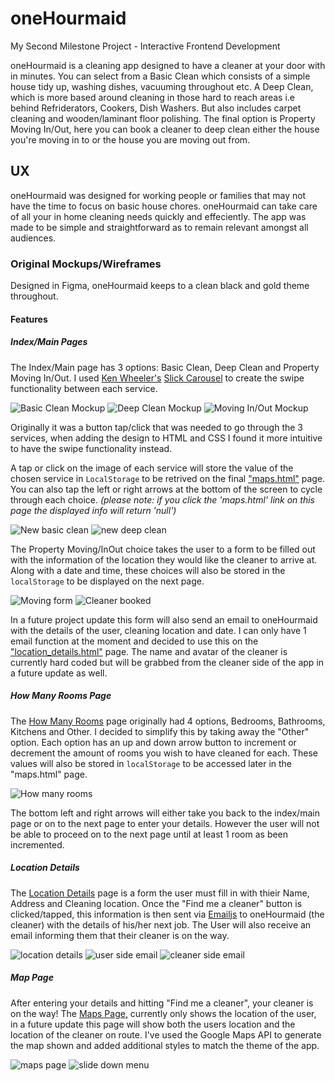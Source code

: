 # oneHourmaid
My Second Milestone Project - Interactive Frontend Development

oneHourmaid is a cleaning app designed to have a cleaner at your door with in minutes. You can select from a Basic Clean which consists of a simple house tidy up, washing dishes, vacuuming throughout etc. A Deep Clean, which is more based around cleaning in those hard to reach areas i.e behind Refriderators, Cookers, Dish Washers. But also includes carpet cleaning and wooden/laminant floor polishing. The final option is Property Moving In/Out, here you can book a cleaner to deep clean either the house you're moving in to or the house you are moving out from.

## UX
oneHourmaid was designed for working people or families that may not have the time to focus on basic house chores. oneHourmaid can take care of all your in home cleaning needs quickly and effeciently. The app was made to be simple and straightforward as to remain relevant amongst all audiences. 

### Original Mockups/Wireframes
Designed in Figma, oneHourmaid keeps to a clean black and gold theme throughout.

#### Features
##### Index/Main Pages

The Index/Main page has 3 options: Basic Clean, Deep Clean and Property Moving In/Out. I used [Ken Wheeler's](http://kenwheeler.github.io/) [Slick Carousel](https://kenwheeler.github.io/slick/) to create the swipe functionality between each service.

![Basic Clean Mockup](https://github.com/DelroyBrown28/oneHourmaid4/blob/master/assets/images/README_images/basic_clean_page.png)
![Deep Clean Mockup](https://github.com/DelroyBrown28/oneHourmaid4/blob/master/assets/images/README_images/deep_clean_page.png)
![Moving In/Out Mockup](https://github.com/DelroyBrown28/oneHourmaid4/blob/master/assets/images/README_images/moving_in_out_page.png)


Originally it was a button tap/click that was needed to go through the 3 services, when adding the design to HTML and CSS I found it more intuitive to have the swipe functionality instead.

A tap or click on the image of each service will store the value of the chosen service in ```LocalStorage``` to be retrived on the final ["maps.html"](https://delroybrown28.github.io/oneHourmaid4/map.html) page. You can also tap the left or right arrows at the bottom of the screen to cycle through each choice.
 *(please note: if you click the 'maps.html' link on this page the displayed info will return 'null')*
 
 ![New basic clean](https://github.com/DelroyBrown28/oneHourmaid4/blob/master/assets/images/README_images/newbasicclean.png)
 ![new deep clean](https://github.com/DelroyBrown28/oneHourmaid4/blob/master/assets/images/README_images/newdeepclean.png)

The Property Moving/InOut choice takes the user to a form to be filled out with the information of the location they would like the cleaner to arrive at. Along with a date and time, these choices will also be stored in the ```localStorage``` to be displayed on the next page.

![Moving form](https://github.com/DelroyBrown28/oneHourmaid4/blob/master/assets/images/README_images/movingform.png)
![Cleaner booked](https://github.com/DelroyBrown28/oneHourmaid4/blob/master/assets/images/README_images/cleanerbooked.png)

In a future project update this form will also send an email to oneHourmaid with the details of the user, cleaning location and date. I can only have 1 email function at the moment and decided to use this on the ["location_details.html"](https://delroybrown28.github.io/oneHourmaid4/location_details.html) page. The name and avatar of the cleaner is currently hard coded but will be grabbed from the cleaner side of the app in a future update as well.

##### How Many Rooms Page
The [How Many Rooms](https://delroybrown28.github.io/oneHourmaid4/number_of_rooms.html) page originally had 4 options, Bedrooms, Bathrooms, Kitchens and Other. I decided to simplify this by taking away the "Other" option. Each option has an up and down arrow button to increment or decrement the amount of rooms you wish to have cleaned for each. These values will also be stored in ```localStorage``` to be accessed later in the "maps.html" page.

![How many rooms](https://github.com/DelroyBrown28/oneHourmaid4/blob/master/assets/images/README_images/howManyRoomspage.png)

The bottom left and right arrows will either take you back to the index/main page or on to the next page to enter your details. However the user will not be able to proceed on to the next page until at least 1 room as been incremented.


##### Location Details
The [Location Details](https://delroybrown28.github.io/oneHourmaid4/location_details.html) page is a form the user must fill in with thieir Name, Address and Cleaning location. Once the "Find me a cleaner" button is clicked/tapped, this information is then sent via [Emailjs](https://www.emailjs.com/) to oneHourmaid (the cleaner) with the details of his/her next job. The User will also receive an email informing them that their cleaner is on the way.

![location details](https://github.com/DelroyBrown28/oneHourmaid4/blob/master/assets/images/README_images/locationdetailspage.png)
![user side email](https://github.com/DelroyBrown28/oneHourmaid4/blob/master/assets/images/README_images/cleanersideemail.png)
![cleaner side email](https://github.com/DelroyBrown28/oneHourmaid4/blob/master/assets/images/README_images/usersideemail.png)

##### Map Page
After entering your details and hitting "Find me a cleaner", your cleaner is on the way! The [Maps Page,](https://delroybrown28.github.io/oneHourmaid4/map.html) currently only shows the location of the user, in a future update this page will show both the users location and the location of the cleaner on route. I've used the Google Maps API to generate the map shown and added additional styles to match the theme of the app.

![maps page](https://github.com/DelroyBrown28/oneHourmaid4/blob/master/assets/images/README_images/mapspage.png)
![slide down menu](https://github.com/DelroyBrown28/oneHourmaid4/blob/master/assets/images/README_images/mapspageslidedownmenu.png)

